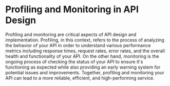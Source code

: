 # Profiling and Monitoring in API Design 

Profiling and monitoring are critical aspects of API design and implementation. Profiling, in this context, refers to the process of analyzing the behavior of your API in order to understand various performance metrics including response times, request rates, error rates, and the overall health and functionality of your API. On the other hand, monitoring is the ongoing process of checking the status of your API to ensure it's functioning as expected while also providing an early warning system for potential issues and improvements. Together, profiling and monitoring your API can lead to a more reliable, efficient, and high-performing service.